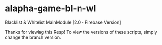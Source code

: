 # alapha-game-bl-n-wl
Blacklist &amp; Whitelist MainModule [2.0 - Firebase Version]

Thanks for viewing this Resp! To view the versions of these scripts, simply change the branch version. 
